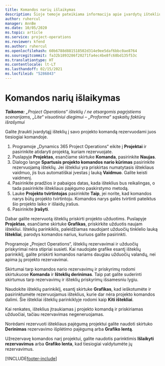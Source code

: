 ```yaml
---
title: Komandos narių išlaikymas
description: Šioje temoje pateikiama informacija apie įvardytų išteklių rezervavimą projektų komandoms ir jų priskyrimą užduotims.
author: ruhercul
manager: AnnBe
ms.date: 10/05/2020
ms.topic: article
ms.service: project-operations
ms.reviewer: kfend
ms.author: ruhercul
ms.openlocfilehash: 60b6788d881518502d314e9ee5daf6bbc0ae8764
ms.sourcegitcommit: fa32b1893286f20271fa4ec4be8fc68bd135f53c
ms.translationtype: HT
ms.contentlocale: lt-LT
ms.lasthandoff: 02/15/2021
ms.locfileid: "5286843"
---
```

# <a name="maintain-team-members"></a>Komandos narių išlaikymas

_**Taikoma:** „Project Operations“ išteklių / ne atsargomis pagrįstiems scenarijams, „Lite“ visuotiniui diegimui – „Proforma“ sąskaitų faktūrų išrašymui_

Galite įtraukti įvardytąjį išteklių į savo projekto komandą rezervuodami juos tiesiogiai komandoje.

1. Programoje „Dynamics 365 Project Operations“ eikite į **Projektai** ir pasirinkite atidaryti projektą, kuriam rezervuojate.
2. Puslapyje **Projektas**, esančiame skirtuke **Komanda**, pasirinkite **Naujas**. 
3. Dialogo lange **Spartusis projekto komandos nario kūrimas** pasirinkite rezervuojamą išteklių. Jei ištekliui yra priskirtas numatytasis ištekliaus vaidmuo, jis bus automatiškai įvestas į lauką **Vaidmuo**. Galite keisti vaidmenį. 
4. Pasirinkite pradžios ir pabaigos datas, kada išteklius bus reikalingas, o tada pasirinkite ištekliaus pajėgumo paskirstymo metodą. 
5. Lauke **Projekto tvirtintojas** pasirinkite **Taip**, jei norite, kad komandos narys būtų projekto tvirtintoju. Komandos narys galės tvirtinti pateiktus šio projekto laiko ir išlaidų įrašus. 
6. Pasirinkite **Įrašyti**.

Dabar galite rezervuotą išteklių priskirti projekto užduotims. Puslapyje **Projektas**, esančiame skirtuke **Grafikas**, priskirkite užduotis naujam ištekliui. Išteklių parinkiklis, paleidžiamas naudojant užduočių tinklelio lauką **Ištekliai**, parodys komandos narius, kuriuos galite pasirinkti.


Programoje „Project Operations“, išteklių rezervavimai ir užduočių priskyrimai nėra stipriai susieti. Kai naudojate grafike esantį išteklių parinkiklį, galite priskirti komandos nariams daugiau užduočių valandų, nei apima jų projekto rezervavimai.

Skirtumai tarp komandos nario rezervavimų ir priskyrimų rodomi skirtukuose **Komanda** ir **Išteklių derinimas**. Taip pat galite suderinti skirtumus tarp rezervavimų ir išteklių priskyrimų išsamesniu lygiu.

Naudokite išteklių parinkiklį, esantį skirtuke **Grafikas**, kad ieškotumėte ir pasirinktumėte rezervuojamus išteklius, kurie dar nėra projekto komandos dalimi. Šie ištekliai išteklių parinkiklyje rodomi kaip **Kiti ištekliai**.

Kai renkates, išteklius įtraukiamas į projekto komandą ir priskiriamas užduočiai, tačiau rezervavimas negeneruojamas.

Norėdami rezervuoti ištekliaus pajėgumą projektui galite naudoti skirtuko **Derinimas** rezervavimo išplėtimo pajėgumą arba **Grafiko lentą**.

Užrezervavę komandos narį projektui, galite naudotis parinktimis **Išlaikyti rezervavimus** arba **Grafiko lenta**, kad tiesiogiai valdytumėte jų rezervavimus.


[!INCLUDE[footer-include](../includes/footer-banner.md)]